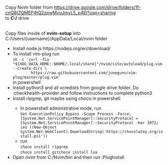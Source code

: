 Copy Nvim folder from https://drive.google.com/drive/folders/1f-cnQ8tZQMEP4tQ2zpwMvuJmvL5_p4El?usp=sharing<br>
to <b>C:/</b> drive
<br><br>

Copy files inside of <b>nvim-setup</b> into C:/Users/{username}/AppData/Local/nvim folder

<ul>
	<li>Install node.js https://nodejs.org/en/download/ </li>
	<li>
		To install vim-plug run <br><code>sh -c 'curl -fLo "${XDG_DATA_HOME:-$HOME/.local/share}"/nvim/site/autoload/plug.vim --create-dirs \
		https://raw.githubusercontent.com/junegunn/vim-plug/master/plug.vim'</code><br>in powershell
	</li>
	<li>Install python3 and all vcredists from google drive folder. Do :checkhealth-provider and follow instructions to complete python3</li>
	<li>Install ripgrep, git maybe using choco in powershell</li>
			<ul>
				<li>In powershell administrative mode, run <br><code>Set-ExecutionPolicy Bypass -Scope Process -Force; [System.Net.ServicePointManager]::SecurityProtocol = [System.Net.ServicePointManager]::SecurityProtocol -bor 3072; iex ((New-Object System.Net.WebClient).DownloadString('https://chocolatey.org/install.ps1'))</code></li>
				<li>run <br><code>choco install ripgrep</code>
					<br><code>choco install git</code><code>choco install lua</code>
		</ul>
	<li>Open nvim from C:/Nvim/bin and then run :PlugInstall</li>
</ul>

